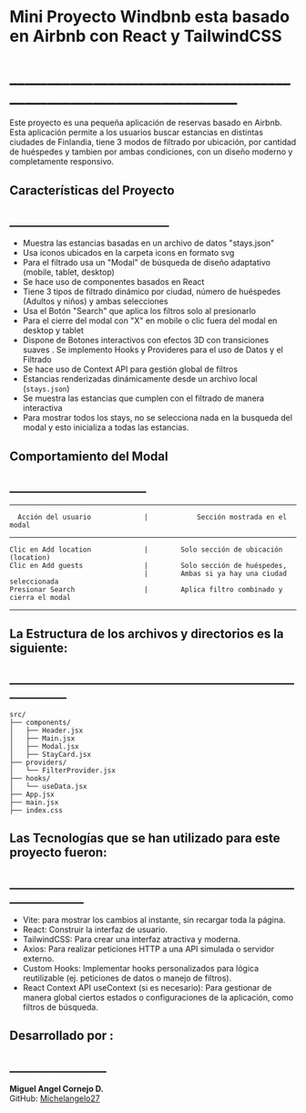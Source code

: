 # Mini Proyecto Windbnb esta basado en Airbnb con React y TailwindCSS
# ___________________________________________________________________
Este proyecto es una pequeña aplicación de reservas basado en Airbnb. Esta aplicación permite a los usuarios buscar estancias en distintas ciudades de Finlandia, tiene 3 modos de filtrado por ubicación, por cantidad de huéspedes y tambien por ambas condiciones, con un diseño moderno y completamente responsivo.

## Características del Proyecto
## ____________________________
- Muestra las estancias basadas en un archivo de datos "stays.json"
- Usa iconos ubicados en la carpeta icons en formato svg 
- Para el filtrado usa un "Modal" de búsqueda de diseño adaptativo (mobile, tablet, desktop)
- Se hace uso de componentes basados en React
- Tiene 3 tipos de filtrado dinámico por ciudad, número de huéspedes (Adultos y niños) y ambas selecciones
- Usa el Botón "Search" que aplica los filtros solo al presionarlo
- Para el cierre del modal con "X" en mobile o clic fuera del modal en desktop y tablet
- Dispone de Botones interactivos con efectos 3D con transiciones suaves
. Se implemento Hooks y Provideres para el uso de Datos y el Filtrado 
- Se hace uso de Context API para gestión global de filtros
- Estancias renderizadas dinámicamente desde un archivo local (`stays.json`)
- Se muestra las estancias que cumplen con el filtrado de manera interactiva
- Para mostrar todos los stays, no se selecciona nada en la busqueda del modal y esto inicializa a todas las estancias.

## Comportamiento del Modal
## ________________________
_____________________________________________________________________________________________________
      Acción del usuario             |            Sección mostrada en el modal               
_____________________________________________________________________________________________________
    Clic en Add location             |        Solo sección de ubicación (location)           
    Clic en Add guests               |        Solo sección de huéspedes, 
                                     |        Ambas si ya hay una ciudad seleccionada 
    Presionar Search                 |        Aplica filtro combinado y cierra el modal  
_____________________________________________________________________________________________________

## La Estructura de los archivos y directorios es la siguiente:
## ____________________________________________________________
```
src/
├── components/
│   ├── Header.jsx
│   ├── Main.jsx
│   ├── Modal.jsx
│   ├── StayCard.jsx
├── providers/
│   └── FilterProvider.jsx
├── hooks/
│   └── useData.jsx
├── App.jsx
├── main.jsx
├── index.css
```

## Las Tecnologías que se han utilizado para este proyecto fueron:
## _______________________________________________________________

-  Vite: para mostrar los cambios al instante, sin recargar toda la página.
-  React: Construir la interfaz de usuario.
- TailwindCSS: Para crear una interfaz atractiva y moderna.
- Axios: Para realizar peticiones HTTP a una API simulada o servidor externo.
- Custom Hooks: Implementar hooks personalizados para lógica reutilizable (ej. peticiones de datos o manejo de filtros).
- React Context API useContext (si es necesario): Para gestionar de manera global ciertos estados o configuraciones de la aplicación, como filtros de búsqueda.


## Desarrollado por :
## _________________

**Miguel Angel Cornejo D.**  
GitHub: [Michelangelo27](https://github.com/tuusuario)
